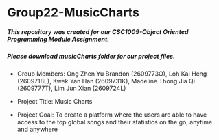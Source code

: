 # Group22-MusicCharts
##### This repository was created for our CSC1009-Object Oriented Programming Module Assignment.
##### Please download musicCharts folder for our project files.

- Group Members:
Ong Zhen Yu Brandon (2609773O), Loh Kai Heng (2609718L), Kwek Yan Han (2609731K), Madeline Thong Jia Qi (2609777T), Lim Jun Xian (2609724L)

- Project Title:
Music Charts

- Project Goal:
To create a platform where the users are able to have access to the top global songs and their statistics on the go, anytime and anywhere
